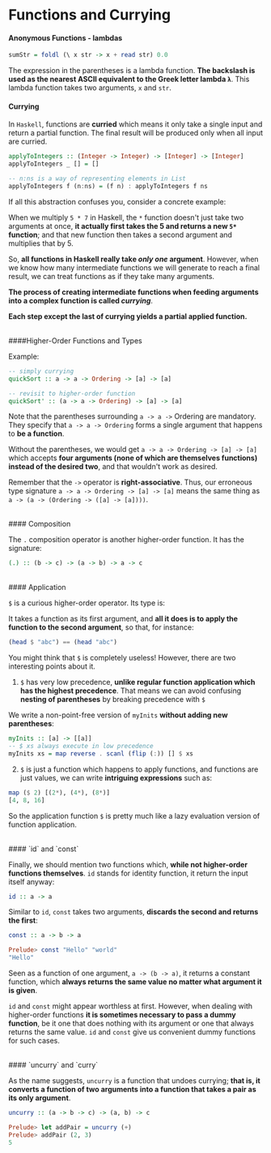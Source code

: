 # Functions and Currying

#### Anonymous Functions - lambdas

```haskell
sumStr = foldl (\ x str -> x + read str) 0.0
```

The expression in the parentheses is a lambda function. **The backslash is used as the nearest ASCII equivalent to the Greek letter lambda `λ`**. This lambda function takes two arguments, `x` and `str`.

#### Currying

In `Haskell`, functions are **curried** which means it only take a single input and return a partial function. The final result will be produced only when all input are curried.

```haskell
applyToIntegers :: (Integer -> Integer) -> [Integer] -> [Integer]
applyToIntegers _ [] = []

-- n:ns is a way of representing elements in List
applyToIntegers f (n:ns) = (f n) : applyToIntegers f ns
```

If all this abstraction confuses you, consider a concrete example: 

When we multiply `5 * 7` in Haskell, the `*` function doesn't just take two arguments at once, **it actually first takes the 5 and returns a new `5*` function**; and that new function then takes a second argument and multiplies that by 5.

So, **all functions in Haskell really take *only one* argument**. However, when we know how many intermediate functions we will generate to reach a final result, we can treat functions as if they take many arguments.

**The process of creating intermediate functions when feeding arguments into a complex function is called *currying***.

**Each step except the last of currying yields a partial applied function.**

<br>
####Higher-Order Functions and Types

Example:

```haskell
-- simply currying
quickSort :: a -> a -> Ordering -> [a] -> [a]

-- revisit to higher-order function
quickSort' :: (a -> a -> Ordering) -> [a] -> [a]
```

Note that the parentheses surrounding `a -> a ->` Ordering are mandatory. They specify that `a -> a -> Ordering` forms a single argument that happens to **be a function**.

Without the parentheses, we would get `a -> a -> Ordering -> [a] -> [a]` which accepts **four arguments (none of which are themselves functions) instead of the desired two**, and that wouldn't work as desired.

Remember that the `->` operator is **right-associative**. Thus, our erroneous type signature `a -> a -> Ordering -> [a] -> [a]` means the same thing as `a -> (a -> (Ordering -> ([a] -> [a])))`.

<br>
#### Composition

The `.` composition operator is another higher-order function. It has the signature:

```haskell
(.) :: (b -> c) -> (a -> b) -> a -> c
```

<br>
#### Application

`$` is a curious higher-order operator. Its type is:

It takes a function as its first argument, and **all it does is to apply the function to the second argument**, so that, for instance:

```haskell
(head $ "abc") == (head "abc")
```
You might think that `$` is completely useless! However, there are two interesting points about it.

1. `$` has very low precedence, **unlike regular function application which has the highest precedence**. That means we can avoid confusing **nesting of parentheses** by breaking precedence with `$`

  We write a non-point-free version of `myInits` **without adding new parentheses**:
  
  ```haskell
  myInits :: [a] -> [[a]]
  -- $ xs always execute in low precedence
  myInits xs = map reverse . scanl (flip (:)) [] $ xs
  ```

2. `$` is just a function which happens to apply functions, and functions are just values, we can write **intriguing expressions** such as:

  ```haskell
  map ($ 2) [(2*), (4*), (8*)]
  [4, 8, 16]
  ```
  
So the application function `$` is pretty much like a lazy evaluation version of function application.

<br>
#### `id` and `const`

Finally, we should mention two functions which, **while not higher-order functions themselves**. `id` stands for identity function, it return the input itself anyway:

```haskell
id :: a -> a
```

Similar to `id`, `const` takes two arguments, **discards the second and returns the first**:

```haskell
const :: a -> b -> a

Prelude> const "Hello" "world"
"Hello"
```

Seen as a function of one argument, `a -> (b -> a)`, it returns a constant function, which **always returns the same value no matter what argument it is given**.

`id` and `const` might appear worthless at first. However, when dealing with higher-order functions **it is sometimes necessary to pass a dummy function**, be it one that does nothing with its argument or one that always returns the same value. `id` and `const` give us convenient dummy functions for such cases.

<br>
#### `uncurry` and `curry`

As the name suggests, `uncurry` is a function that undoes currying; **that is, it converts a function of two arguments into a function that takes a pair as its only argument**.

```haskell
uncurry :: (a -> b -> c) -> (a, b) -> c

Prelude> let addPair = uncurry (+)
Prelude> addPair (2, 3)
5
```